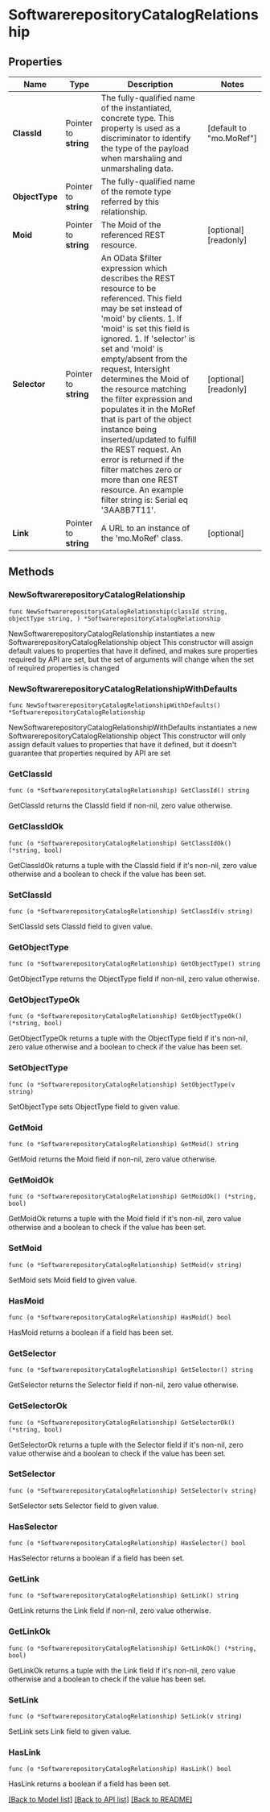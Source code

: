 # SoftwarerepositoryCatalogRelationship

## Properties

Name | Type | Description | Notes
------------ | ------------- | ------------- | -------------
**ClassId** | Pointer to **string** | The fully-qualified name of the instantiated, concrete type. This property is used as a discriminator to identify the type of the payload when marshaling and unmarshaling data. | [default to "mo.MoRef"]
**ObjectType** | Pointer to **string** | The fully-qualified name of the remote type referred by this relationship. | 
**Moid** | Pointer to **string** | The Moid of the referenced REST resource. | [optional] [readonly] 
**Selector** | Pointer to **string** | An OData $filter expression which describes the REST resource to be referenced. This field may be set instead of &#39;moid&#39; by clients. 1. If &#39;moid&#39; is set this field is ignored. 1. If &#39;selector&#39; is set and &#39;moid&#39; is empty/absent from the request, Intersight determines the Moid of the resource matching the filter expression and populates it in the MoRef that is part of the object instance being inserted/updated to fulfill the REST request. An error is returned if the filter matches zero or more than one REST resource. An example filter string is: Serial eq &#39;3AA8B7T11&#39;. | [optional] [readonly] 
**Link** | Pointer to **string** | A URL to an instance of the &#39;mo.MoRef&#39; class. | [optional] 

## Methods

### NewSoftwarerepositoryCatalogRelationship

`func NewSoftwarerepositoryCatalogRelationship(classId string, objectType string, ) *SoftwarerepositoryCatalogRelationship`

NewSoftwarerepositoryCatalogRelationship instantiates a new SoftwarerepositoryCatalogRelationship object
This constructor will assign default values to properties that have it defined,
and makes sure properties required by API are set, but the set of arguments
will change when the set of required properties is changed

### NewSoftwarerepositoryCatalogRelationshipWithDefaults

`func NewSoftwarerepositoryCatalogRelationshipWithDefaults() *SoftwarerepositoryCatalogRelationship`

NewSoftwarerepositoryCatalogRelationshipWithDefaults instantiates a new SoftwarerepositoryCatalogRelationship object
This constructor will only assign default values to properties that have it defined,
but it doesn't guarantee that properties required by API are set

### GetClassId

`func (o *SoftwarerepositoryCatalogRelationship) GetClassId() string`

GetClassId returns the ClassId field if non-nil, zero value otherwise.

### GetClassIdOk

`func (o *SoftwarerepositoryCatalogRelationship) GetClassIdOk() (*string, bool)`

GetClassIdOk returns a tuple with the ClassId field if it's non-nil, zero value otherwise
and a boolean to check if the value has been set.

### SetClassId

`func (o *SoftwarerepositoryCatalogRelationship) SetClassId(v string)`

SetClassId sets ClassId field to given value.


### GetObjectType

`func (o *SoftwarerepositoryCatalogRelationship) GetObjectType() string`

GetObjectType returns the ObjectType field if non-nil, zero value otherwise.

### GetObjectTypeOk

`func (o *SoftwarerepositoryCatalogRelationship) GetObjectTypeOk() (*string, bool)`

GetObjectTypeOk returns a tuple with the ObjectType field if it's non-nil, zero value otherwise
and a boolean to check if the value has been set.

### SetObjectType

`func (o *SoftwarerepositoryCatalogRelationship) SetObjectType(v string)`

SetObjectType sets ObjectType field to given value.


### GetMoid

`func (o *SoftwarerepositoryCatalogRelationship) GetMoid() string`

GetMoid returns the Moid field if non-nil, zero value otherwise.

### GetMoidOk

`func (o *SoftwarerepositoryCatalogRelationship) GetMoidOk() (*string, bool)`

GetMoidOk returns a tuple with the Moid field if it's non-nil, zero value otherwise
and a boolean to check if the value has been set.

### SetMoid

`func (o *SoftwarerepositoryCatalogRelationship) SetMoid(v string)`

SetMoid sets Moid field to given value.

### HasMoid

`func (o *SoftwarerepositoryCatalogRelationship) HasMoid() bool`

HasMoid returns a boolean if a field has been set.

### GetSelector

`func (o *SoftwarerepositoryCatalogRelationship) GetSelector() string`

GetSelector returns the Selector field if non-nil, zero value otherwise.

### GetSelectorOk

`func (o *SoftwarerepositoryCatalogRelationship) GetSelectorOk() (*string, bool)`

GetSelectorOk returns a tuple with the Selector field if it's non-nil, zero value otherwise
and a boolean to check if the value has been set.

### SetSelector

`func (o *SoftwarerepositoryCatalogRelationship) SetSelector(v string)`

SetSelector sets Selector field to given value.

### HasSelector

`func (o *SoftwarerepositoryCatalogRelationship) HasSelector() bool`

HasSelector returns a boolean if a field has been set.

### GetLink

`func (o *SoftwarerepositoryCatalogRelationship) GetLink() string`

GetLink returns the Link field if non-nil, zero value otherwise.

### GetLinkOk

`func (o *SoftwarerepositoryCatalogRelationship) GetLinkOk() (*string, bool)`

GetLinkOk returns a tuple with the Link field if it's non-nil, zero value otherwise
and a boolean to check if the value has been set.

### SetLink

`func (o *SoftwarerepositoryCatalogRelationship) SetLink(v string)`

SetLink sets Link field to given value.

### HasLink

`func (o *SoftwarerepositoryCatalogRelationship) HasLink() bool`

HasLink returns a boolean if a field has been set.


[[Back to Model list]](../README.md#documentation-for-models) [[Back to API list]](../README.md#documentation-for-api-endpoints) [[Back to README]](../README.md)


